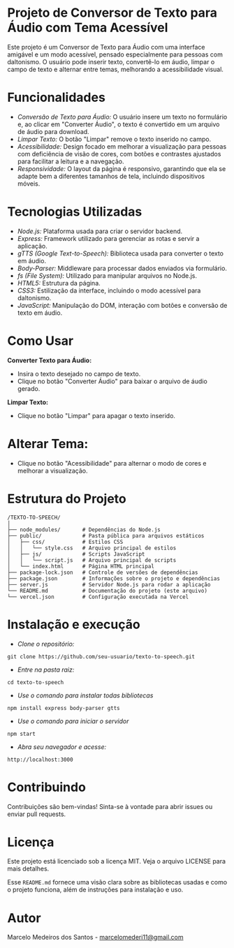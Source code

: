 # Projeto de Conversor de Texto para Áudio com Tema Acessível

Este projeto é um Conversor de Texto para Áudio com uma interface amigável e um modo acessível, pensado especialmente para pessoas com daltonismo. O usuário pode inserir texto, convertê-lo em áudio, limpar o campo de texto e alternar entre temas, melhorando a acessibilidade visual.

# Funcionalidades

- *Conversão de Texto para Áudio:* O usuário insere um texto no formulário e, ao clicar em "Converter Áudio", o texto é convertido em um arquivo de áudio para download.
- *Limpar Texto:* O botão "Limpar" remove o texto inserido no campo.
- *Acessibilidade:* Design focado em melhorar a visualização para pessoas com deficiência de visão de cores, com botões e contrastes ajustados para facilitar a leitura e a navegação.
- *Responsividade:* O layout da página é responsivo, garantindo que ela se adapte bem a diferentes tamanhos de tela, incluindo dispositivos móveis.

# Tecnologias Utilizadas

- *Node.js:* Plataforma usada para criar o servidor backend.
- *Express:* Framework utilizado para gerenciar as rotas e servir a aplicação.
- *gTTS (Google Text-to-Speech):* Biblioteca usada para converter o texto em áudio.
- *Body-Parser:* Middleware para processar dados enviados via formulário.
- *fs (File System):* Utilizado para manipular arquivos no Node.js.
- *HTML5:* Estrutura da página.
- *CSS3:* Estilização da interface, incluindo o modo acessível para daltonismo.
- *JavaScript:* Manipulação do DOM, interação com botões e conversão de texto em áudio.

# Como Usar

**Converter Texto para Áudio:**

- Insira o texto desejado no campo de texto.
- Clique no botão "Converter Áudio" para baixar o arquivo de áudio gerado.

**Limpar Texto:**

- Clique no botão "Limpar" para apagar o texto inserido.

# Alterar Tema:

- Clique no botão "Acessibilidade" para alternar o modo de cores e melhorar a visualização.

# Estrutura do Projeto

```plaintext
/TEXTO-TO-SPEECH/
│
├── node_modules/       # Dependências do Node.js
├── public/             # Pasta pública para arquivos estáticos
│   ├── css/            # Estilos CSS
│   │   └── style.css   # Arquivo principal de estilos
│   ├── js/             # Scripts JavaScript
│   │   └── script.js   # Arquivo principal de scripts
│   └── index.html      # Página HTML principal
├── package-lock.json   # Controle de versões de dependências
├── package.json        # Informações sobre o projeto e dependências
├── server.js           # Servidor Node.js para rodar a aplicação
└── README.md           # Documentação do projeto (este arquivo)
└── vercel.json         # Configuração executada na Vercel
```

# Instalação e execução

- *Clone o repositório:* 
```plaintext
git clone https://github.com/seu-usuario/texto-to-speech.git
```
- *Entre na pasta raiz:*
```plaintext
cd texto-to-speech
```
- *Use o comando para instalar todas bibliotecas* 
```plaintext
npm install express body-parser gtts
```
- *Use o comando para iniciar o servidor* 
```plaintext
npm start
```
- *Abra seu navegador e acesse:*
```plaintext
http://localhost:3000
```

# Contribuindo

Contribuições são bem-vindas! Sinta-se à vontade para abrir issues ou enviar pull requests.

# Licença

Este projeto está licenciado sob a licença MIT. Veja o arquivo LICENSE para mais detalhes.

Esse `README.md` fornece uma visão clara sobre as bibliotecas usadas e como o projeto funciona, além de instruções para instalação e uso.


# Autor

Marcelo Medeiros dos Santos - marcelomederi11@gmail.com